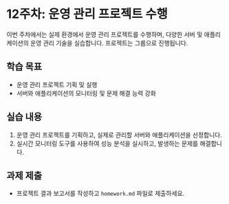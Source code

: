 # 12주차: 운영 관리 프로젝트 수행

이번 주차에서는 실제 환경에서 운영 관리 프로젝트를 수행하며, 다양한 서버 및 애플리케이션의 운영 관리 기술을 실습합니다. 프로젝트는 그룹으로 진행됩니다.

## 학습 목표
- 운영 관리 프로젝트 기획 및 실행
- 서버와 애플리케이션의 모니터링 및 문제 해결 능력 강화

## 실습 내용
1. 운영 관리 프로젝트를 기획하고, 실제로 관리할 서버와 애플리케이션을 선정합니다.
2. 실시간 모니터링 도구를 사용하여 성능 분석을 실시하고, 발생하는 문제를 해결합니다.

## 과제 제출
- 프로젝트 결과 보고서를 작성하고 `homework.md` 파일로 제출하세요.

